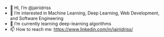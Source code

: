 - 👋 Hi, I’m @jairiidriss
- 👀 I’m interested in Machine Learning, Deep Learning, Web Development, and Software Engineering
- 🌱 I’m currently learning deep-learning algorithms
- 📫 How to reach me: https://www.linkedin.com/in/jairiidriss/

<!---
jairiidriss/jairiidriss is a ✨ special ✨ repository because its `README.md` (this file) appears on your GitHub profile.
You can click the Preview link to take a look at your changes.
--->
